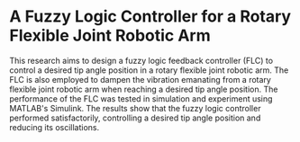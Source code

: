 # A Fuzzy Logic Controller for a Rotary Flexible Joint Robotic Arm

This research aims to design a fuzzy logic feedback controller (FLC) to control a desired tip angle position in a rotary flexible joint robotic arm. The FLC is also employed to dampen the vibration emanating from a rotary flexible joint robotic arm when reaching a desired tip angle position. The performance of the FLC was tested in simulation and experiment using MATLAB's Simulink. The results show that the fuzzy logic controller performed satisfactorily, controlling a desired tip angle position and reducing its oscillations.
